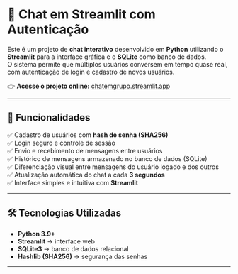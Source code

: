 # 💬 Chat em Streamlit com Autenticação  

Este é um projeto de **chat interativo** desenvolvido em **Python** utilizando o **Streamlit** para a interface gráfica e o **SQLite** como banco de dados.  
O sistema permite que múltiplos usuários conversem em tempo quase real, com autenticação de login e cadastro de novos usuários.  

👉 **Acesse o projeto online:** [chatemgrupo.streamlit.app](https://chatemgrupo.streamlit.app)  

---

## 🚀 Funcionalidades  

✅ Cadastro de usuários com **hash de senha (SHA256)**  
✅ Login seguro e controle de sessão  
✅ Envio e recebimento de mensagens entre usuários  
✅ Histórico de mensagens armazenado no banco de dados (SQLite)  
✅ Diferenciação visual entre mensagens do usuário logado e dos outros  
✅ Atualização automática do chat a cada **3 segundos**  
✅ Interface simples e intuitiva com **Streamlit**  

---

## 🛠 Tecnologias Utilizadas  

- **Python 3.9+**  
- **Streamlit** → interface web  
- **SQLite3** → banco de dados relacional  
- **Hashlib (SHA256)** → segurança das senhas  

---
